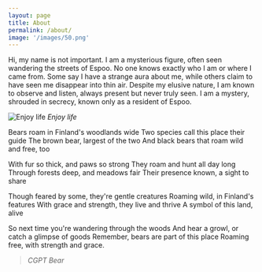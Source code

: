 ```yaml
---
layout: page
title: About
permalink: /about/
image: '/images/50.png'
---
```


Hi, my name is not important. I am a mysterious figure, often seen wandering the streets of Espoo. No one knows exactly who I am or where I came from. Some say I have a strange aura about me, while others claim to have seen me disappear into thin air. Despite my elusive nature, I am known to observe and listen, always present but never truly seen. I am a mystery, shrouded in secrecy, known only as a resident of Espoo.

![Enjoy life]({{site.baseurl}}/images/51.jpeg)
*Enjoy life*

Bears roam in Finland's woodlands wide
Two species call this place their guide
The brown bear, largest of the two
And black bears that roam wild and free, too

With fur so thick, and paws so strong
They roam and hunt all day long
Through forests deep, and meadows fair
Their presence known, a sight to share

Though feared by some, they're gentle creatures
Roaming wild, in Finland's features
With grace and strength, they live and thrive
A symbol of this land, alive

So next time you're wandering through the woods
And hear a growl, or catch a glimpse of goods
Remember, bears are part of this place
Roaming free, with strength and grace.

> <cite>CGPT Bear</cite>